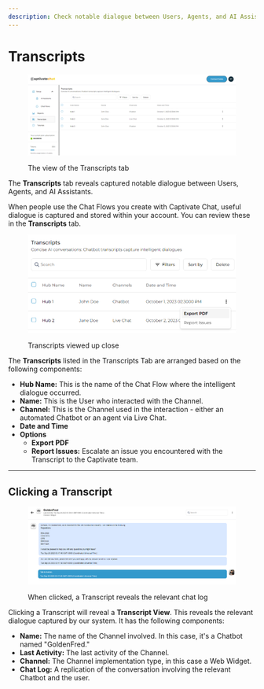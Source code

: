 ```yaml
---
description: Check notable dialogue between Users, Agents, and AI Assistants
---
```


# Transcripts

<figure><img src="../../.gitbook/assets/image (35).png" alt=""><figcaption><p>The view of the Transcripts tab</p></figcaption></figure>

The **Transcripts** tab reveals captured notable dialogue between Users, Agents, and AI Assistants.&#x20;

When people use the Chat Flows you create with Captivate Chat, useful dialogue is captured and stored within your account. You can review these in the **Transcripts** tab.

<figure><img src="../../.gitbook/assets/image (36).png" alt=""><figcaption><p> Transcripts viewed up close</p></figcaption></figure>

The **Transcripts** listed in the Transcripts Tab are arranged based on the following components:

* **Hub Name:** This is the name of the Chat Flow where the intelligent dialogue occurred.
* **Name:** This is the User who interacted with the Channel.
* **Channel:** This is the Channel used in the interaction - either an automated Chatbot or an agent via Live Chat.
* **Date and Time**
* **Options**
  * **Export PDF**
  * **Report Issues:** Escalate an issue you encountered with the Transcript to the Captivate team.

***

## Clicking a Transcript

<figure><img src="../../.gitbook/assets/image (37).png" alt=""><figcaption><p>When clicked, a Transcript reveals the relevant chat log</p></figcaption></figure>

Clicking a Transcript will reveal a **Transcript View**. This reveals the relevant dialogue captured by our system. It has the following components:

* **Name:** The name of the Channel involved. In this case, it's a Chatbot named "GoldenFred."
* **Last Activity:** The last activity of the Channel.
* **Channel:** The Channel implementation type, in this case a Web Widget.&#x20;
* **Chat Log:** A replication of the conversation involving the relevant Chatbot and the user.

